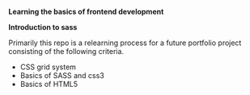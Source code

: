 **Learning the basics of frontend development**

**Introduction to sass**

Primarily this repo is a relearning process for a future portfolio project consisting of the following criteria.
* CSS grid system
* Basics of SASS and css3
* Basics of HTML5
